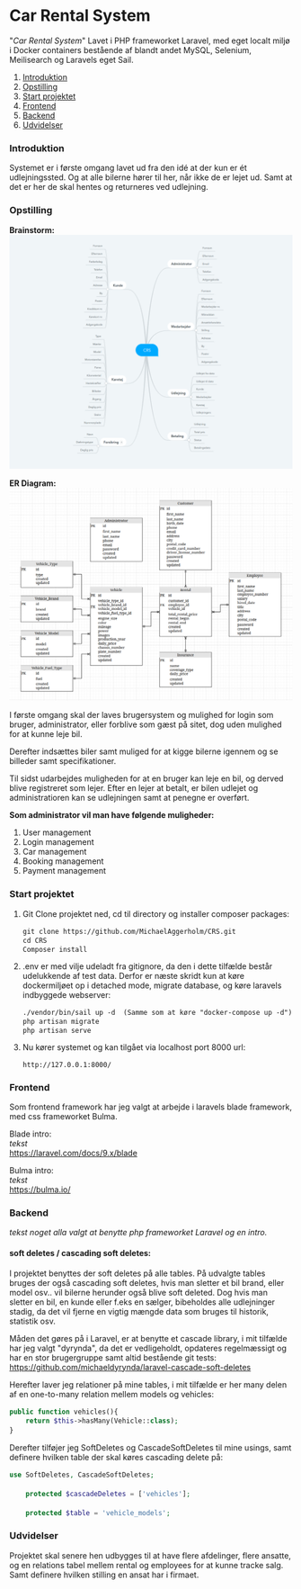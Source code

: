 # Car Rental System

"<i>Car Rental System</i>" Lavet i PHP frameworket Laravel, med eget localt miljø i Docker containers bestående af blandt andet MySQL, Selenium, Meilisearch og Laravels eget Sail.

1. [Introduktion](#introduktion)
2. [Opstilling](#opstilling)
3. [Start projektet](#start-projektet)
4. [Frontend](#frontend)
5. [Backend](#backend)
6. [Udvidelser](#udvidelser)

### Introduktion

Systemet er i første omgang lavet ud fra den idé at der kun er ét udlejningssted. 
Og at alle bilerne hører til her, når ikke de er lejet ud. 
Samt at det er her de skal hentes og returneres ved udlejning.

### Opstilling

<b>Brainstorm:</b><br/>
![](.github/img/CRS_Brainstorm_28-05-2022.png)

<b>ER Diagram:</b><br/>
![](.github/img/CRS_ER_28-05-2022.png)

I første omgang skal der laves brugersystem og mulighed for login som bruger, administrator, eller forblive som gæst på sitet, dog uden mulighed for at kunne leje bil.

Derefter indsættes biler samt muliged for at kigge bilerne igennem og se billeder samt specifikationer.

Til sidst udarbejdes muligheden for at en bruger kan leje en bil, og derved blive registreret som lejer. Efter en lejer at betalt, er bilen udlejet og administratioren kan se udlejningen samt at penegne er overført.

<b>Som administrator vil man have følgende muligheder:</b>

   1. User management
   2. Login management
   3. Car management
   4. Booking management
   5. Payment management

### Start projektet

1. Git Clone projektet ned, cd til directory og installer composer packages:

       git clone https://github.com/MichaelAggerholm/CRS.git
       cd CRS
       Composer install

2. .env er med vilje udeladt fra gitignore, da den i dette tilfælde består udelukkende af test data.
Derfor er næste skridt kun at køre dockermiljøet op i detached mode, migrate database, og køre laravels indbyggede webserver:

       ./vendor/bin/sail up -d  (Samme som at køre "docker-compose up -d")
       php artisan migrate
       php artisan serve

3. Nu kører systemet og kan tilgået via localhost port 8000 url:

       http://127.0.0.1:8000/

### Frontend

Som frontend framework har jeg valgt at arbejde i laravels blade framework, med css frameworket Bulma.

Blade intro: <br/>
*tekst* <br/>
https://laravel.com/docs/9.x/blade

Bulma intro: <br/>
*tekst* <br/>
https://bulma.io/

### Backend

*tekst noget alla valgt at benytte php frameworket Laravel og en intro.* <br/>

#### soft deletes / cascading soft deletes:
I projektet benyttes der soft deletes på alle tables.
På udvalgte tables bruges der også cascading soft deletes, hvis man sletter et bil brand, eller model osv.. vil bilerne herunder også blive soft deleted.
Dog hvis man sletter en bil, en kunde eller f.eks en sælger, bibeholdes alle udlejninger stadig, da det vil fjerne en vigtig mængde data som bruges til historik, statistik osv.

Måden det gøres på i Laravel, er at benytte et cascade library, i mit tilfælde har jeg valgt "dyrynda", da det er vedligeholdt, opdateres regelmæssigt og har en stor brugergruppe samt altid bestående git tests:
https://github.com/michaeldyrynda/laravel-cascade-soft-deletes

Herefter laver jeg relationer på mine tables, i mit tilfælde er her many delen af en one-to-many relation mellem models og vehicles:
```PHP
public function vehicles(){
    return $this->hasMany(Vehicle::class);
}
```
Derefter tilføjer jeg SoftDeletes og CascadeSoftDeletes til mine usings, samt definere hvilken table der skal køres cascading delete på:
```PHP
use SoftDeletes, CascadeSoftDeletes;

    protected $cascadeDeletes = ['vehicles'];

    protected $table = 'vehicle_models';
```

### Udvidelser
Projektet skal senere hen udbygges til at have flere afdelinger, flere ansatte, og en relations tabel mellem rental og employees for at kunne tracke salg. Samt definere hvilken stilling en ansat har i firmaet.
